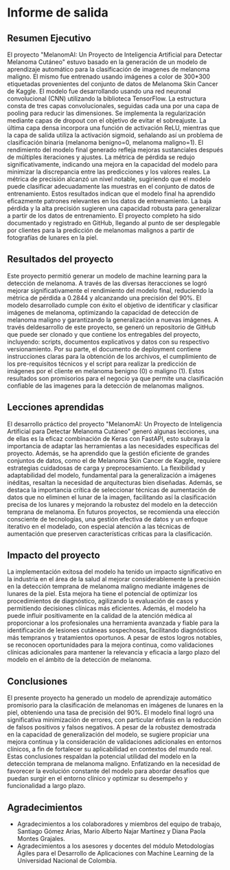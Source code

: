 # Informe de salida

## Resumen Ejecutivo

El proyecto "MelanomAI: Un Proyecto de Inteligencia Artificial para Detectar Melanoma Cutáneo" estuvo basado en la generación de un modelo de aprendizaje automático para la clasificación de imagenes de melanoma maligno. El mismo fue entrenado usando imágenes a color de 300*300 etiquetadas provenientes del conjunto de datos de Melanoma Skin Cancer de Kaggle. El modelo fue desarrollando usando una red neuronal convolucional (CNN) utilizando la biblioteca TensorFlow. La estructura consta de tres capas convolucionales, seguidas cada una por una capa de pooling para reducir las dimensiones. Se implementa la regularización mediante capas de dropout con el objetivo de evitar el sobreajuste. La última capa densa incorpora una función de activación ReLU, mientras que la capa de salida utiliza la activación sigmoid, señalando así un problema de clasificación binaria (melanoma benigno=0, melanoma maligno=1). El rendimiento del modelo final generado refleja mejoras sustanciales después de múltiples iteraciones y ajustes. La métrica de pérdida se redujo significativamente, indicando una mejora en la capacidad del modelo para minimizar la discrepancia entre las predicciones y los valores reales. La métrica de precisión alcanzó un nivel notable, sugiriendo que el modelo puede clasificar adecuadamente las muestras en el conjunto de datos de entrenamiento. Estos resultados indican que el modelo final ha aprendido eficazmente patrones relevantes en los datos de entrenamiento. La baja pérdida y la alta precisión sugieren una capacidad robusta para generalizar a partir de los datos de entrenamiento.  El proyecto completo ha sido documentado y registrado en GitHub, llegando al punto de ser desplegable por clientes para la predicción de melanomas malignos a partir de fotografías de lunares en la piel.

## Resultados del proyecto

Este proyecto permitió generar un modelo de machine learning para la detección de melanoma. A través de las diversas iteracciones se logró mejorar significativamente el rendimiento del modelo final, reduciendo la métrica de pérdida a 0.2844 y alcanzando una precisión del 90%. El modelo desarrollado cumple con éxito el objetivo de identificar y clasificar imágenes de melanoma, optimizando la capacidad de detección de melanoma maligno y garantizando la generalización a nuevas imágenes. A través deldesarrollo de este proyecto, se generó un repositorio de GitHub que puede ser clonado y que contiene los entregables del proyecto, incluyendo: scripts, documentos explicativos y datos con su respectivo versionamiento. Por su parte, el documento de deployment contiene instrucciones claras para la obtención de los archivos, el cumplimiento de los pre-requisitos técnicos y el script para realizar la predicción de imágenes por el cliente en melanoma benigno (0) o maligno (1). Estos resultados son promisorios para el negocio ya que permite una clasificación confiable de las imagenes para la detección de melanomas malignos.


## Lecciones aprendidas

El desarrollo práctico del proyecto "MelanomAI: Un Proyecto de Inteligencia Artificial para Detectar Melanoma Cutáneo" generó algunas lecciones, una de ellas es la eficaz combinación de Keras con FastAPI, esto subraya la importancia de adaptar las herramientas a las necesidades específicas del proyecto. Además, se ha aprendido que la gestión eficiente de grandes conjuntos de datos, como el de Melanoma Skin Cancer de Kaggle, requiere estrategias cuidadosas de carga y preprocesamiento. La flexibilidad y adaptabilidad del modelo, fundamental para la generalización a imágenes inéditas, resaltan la necesidad de arquitecturas bien diseñadas. Además, se destaca la importancia crítica de seleccionar técnicas de aumentación de datos que no eliminen el lunar de la imagen, facilitando así la clasificación precisa de los lunares y mejorando la robustez del modelo en la detección temprana de melanoma. En futuros proyectos, se recomienda una elección consciente de tecnologías, una gestión efectiva de datos y un enfoque iterativo en el modelado, con especial atención a las técnicas de aumentación que preserven características críticas para la clasificación.

## Impacto del proyecto

La implementación exitosa del modelo ha tenido un impacto significativo en la industria en el área de la salud al mejorar considerablemente la precisión en la detección temprana de melanoma maligno mediante imágenes de lunares de la piel. Esta mejora ha tiene el potencial de optimizar los procedimientos de diagnóstico, agilizando la evaluación de casos y permitiendo decisiones clínicas más eficientes. Además, el modelo ha puede influir positivamente en la calidad de la atención médica al proporcionar a los profesionales una herramienta avanzada y fiable para la identificación de lesiones cutáneas sospechosas, facilitando diagnósticos más tempranos y tratamientos oportunos. A pesar de estos logros notables, se reconocen oportunidades para la mejora continua, como validaciones clínicas adicionales para mantener la relevancia y eficacia a largo plazo del modelo en el ámbito de la detección de melanoma.

## Conclusiones

El presente proyecto ha generado un modelo de aprendizaje automático promisorio  para la clasificación de melanomas en imágenes de lunares en la piel, obteniendo una tasa de precisión del 90%. El modelo final logró una significativa minimización de errores, con particular énfasis en la reducción de falsos positivos y falsos negativos. A pesar de la robustez demostrada en la capacidad de generalización del modelo, se sugiere propiciar una mejora continua y la consideración de validaciones adicionales en entornos clínicos, a fin de fortalecer su aplicabilidad en contextos del mundo real. Estas conclusiones respaldan la potencial utilidad del modelo en la detección temprana de melanoma maligno. Enfatizando en la necesidad de favorecer la evolución constante del modelo para abordar desafíos que puedan surgir en el entorno clínico y optimizar su desempeño y funcionalidad a largo plazo.

## Agradecimientos

- Agradecimientos a los colaboradores y miembros del equipo de trabajo, Santiago Gómez Arias, Mario Alberto Najar Martínez y Diana Paola Montes Grajales.	
- Agradecimientos a los asesores y docentes del módulo Metodologías Ágiles para el Desarrollo de Aplicaciones con Machine Learning de la Universidad Nacional de Colombia.
